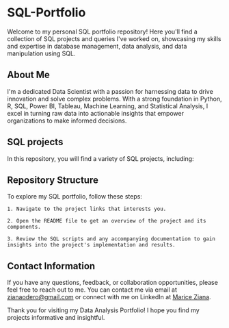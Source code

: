 # SQL-Portfolio

Welcome to my personal SQL portfolio repository! Here you'll find a collection of SQL projects and queries I've worked on, showcasing my skills and expertise in database management, data analysis, and data manipulation using SQL.

## About Me
I'm a dedicated Data Scientist with a passion for harnessing data to drive innovation and solve complex problems. With a strong foundation in Python, R, SQL, Power BI, Tableau, Machine Learning, and Statistical Analysis, I excel in turning raw data into actionable insights that empower organizations to make informed decisions.

## SQL projects
In this repository, you will find a variety of SQL projects, including:


## Repository Structure

To explore my SQL portfolio, follow these steps:

    1. Navigate to the project links that interests you.
    
    2. Open the README file to get an overview of the project and its components.
    
    3. Review the SQL scripts and any accompanying documentation to gain insights into the project's implementation and results.

## Contact Information
If you have any questions, feedback, or collaboration opportunities, please feel free to reach out to me. You can contact me via email at zianaodero@gmail.com or connect with me on LinkedIn at [Marice Ziana](https://www.linkedin.com/in/marice-ziana-a51442146/).

Thank you for visiting my Data Analysis Portfolio! I hope you find my projects informative and insightful.
